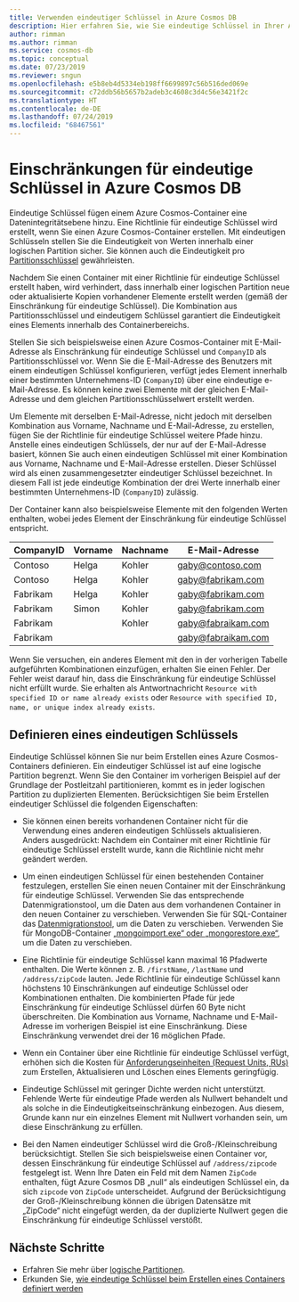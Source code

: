 ```yaml
---
title: Verwenden eindeutiger Schlüssel in Azure Cosmos DB
description: Hier erfahren Sie, wie Sie eindeutige Schlüssel in Ihrer Azure Cosmos-Datenbank verwenden.
author: rimman
ms.author: rimman
ms.service: cosmos-db
ms.topic: conceptual
ms.date: 07/23/2019
ms.reviewer: sngun
ms.openlocfilehash: e5b8eb4d5334eb198ff6699897c56b516ded069e
ms.sourcegitcommit: c72ddb56b5657b2adeb3c4608c3d4c56e3421f2c
ms.translationtype: HT
ms.contentlocale: de-DE
ms.lasthandoff: 07/24/2019
ms.locfileid: "68467561"
---
```

# <a name="unique-key-constraints-in-azure-cosmos-db"></a>Einschränkungen für eindeutige Schlüssel in Azure Cosmos DB

Eindeutige Schlüssel fügen einem Azure Cosmos-Container eine Datenintegritätsebene hinzu. Eine Richtlinie für eindeutige Schlüssel wird erstellt, wenn Sie einen Azure Cosmos-Container erstellen. Mit eindeutigen Schlüsseln stellen Sie die Eindeutigkeit von Werten innerhalb einer logischen Partition sicher. Sie können auch die Eindeutigkeit pro [Partitionsschlüssel](partition-data.md) gewährleisten. 

Nachdem Sie einen Container mit einer Richtlinie für eindeutige Schlüssel erstellt haben, wird verhindert, dass innerhalb einer logischen Partition neue oder aktualisierte Kopien vorhandener Elemente erstellt werden (gemäß der Einschränkung für eindeutige Schlüssel). Die Kombination aus Partitionsschlüssel und eindeutigem Schlüssel garantiert die Eindeutigkeit eines Elements innerhalb des Containerbereichs.

Stellen Sie sich beispielsweise einen Azure Cosmos-Container mit E-Mail-Adresse als Einschränkung für eindeutige Schlüssel und `CompanyID` als Partitionsschlüssel vor. Wenn Sie die E-Mail-Adresse des Benutzers mit einem eindeutigen Schlüssel konfigurieren, verfügt jedes Element innerhalb einer bestimmten Unternehmens-ID (`CompanyID`) über eine eindeutige e-Mail-Adresse. Es können keine zwei Elemente mit der gleichen E-Mail-Adresse und dem gleichen Partitionsschlüsselwert erstellt werden. 

Um Elemente mit derselben E-Mail-Adresse, nicht jedoch mit derselben Kombination aus Vorname, Nachname und E-Mail-Adresse, zu erstellen, fügen Sie der Richtlinie für eindeutige Schlüssel weitere Pfade hinzu. Anstelle eines eindeutigen Schlüssels, der nur auf der E-Mail-Adresse basiert, können Sie auch einen eindeutigen Schlüssel mit einer Kombination aus Vorname, Nachname und E-Mail-Adresse erstellen. Dieser Schlüssel wird als einen zusammengesetzter eindeutiger Schlüssel bezeichnet. In diesem Fall ist jede eindeutige Kombination der drei Werte innerhalb einer bestimmten Unternehmens-ID (`CompanyID`) zulässig. 

Der Container kann also beispielsweise Elemente mit den folgenden Werten enthalten, wobei jedes Element der Einschränkung für eindeutige Schlüssel entspricht.

|CompanyID|Vorname|Nachname|E-Mail-Adresse|
|---|---|---|---|
|Contoso|Helga|Kohler|gaby@contoso.com |
|Contoso|Helga|Kohler|gaby@fabrikam.com|
|Fabrikam|Helga|Kohler|gaby@fabrikam.com|
|Fabrikam|Simon|Kohler|gaby@fabrikam.com|
|Fabrikam|   |Kohler|gaby@fabraikam.com|
|Fabrikam|   |   |gaby@fabraikam.com|

Wenn Sie versuchen, ein anderes Element mit den in der vorherigen Tabelle aufgeführten Kombinationen einzufügen, erhalten Sie einen Fehler. Der Fehler weist darauf hin, dass die Einschränkung für eindeutige Schlüssel nicht erfüllt wurde. Sie erhalten als Antwortnachricht `Resource with specified ID or name already exists` oder `Resource with specified ID, name, or unique index already exists`. 

## <a name="define-a-unique-key"></a>Definieren eines eindeutigen Schlüssels

Eindeutige Schlüssel können Sie nur beim Erstellen eines Azure Cosmos-Containers definieren. Ein eindeutiger Schlüssel ist auf eine logische Partition begrenzt. Wenn Sie den Container im vorherigen Beispiel auf der Grundlage der Postleitzahl partitionieren, kommt es in jeder logischen Partition zu duplizierten Elementen. Berücksichtigen Sie beim Erstellen eindeutiger Schlüssel die folgenden Eigenschaften:

* Sie können einen bereits vorhandenen Container nicht für die Verwendung eines anderen eindeutigen Schlüssels aktualisieren. Anders ausgedrückt: Nachdem ein Container mit einer Richtlinie für eindeutige Schlüssel erstellt wurde, kann die Richtlinie nicht mehr geändert werden.

* Um einen eindeutigen Schlüssel für einen bestehenden Container festzulegen, erstellen Sie einen neuen Container mit der Einschränkung für eindeutige Schlüssel. Verwenden Sie das entsprechende Datenmigrationstool, um die Daten aus dem vorhandenen Container in den neuen Container zu verschieben. Verwenden Sie für SQL-Container das [Datenmigrationstool](import-data.md), um die Daten zu verschieben. Verwenden Sie für MongoDB-Container [„mongoimport.exe“ oder „mongorestore.exe“](mongodb-migrate.md), um die Daten zu verschieben.

* Eine Richtlinie für eindeutige Schlüssel kann maximal 16 Pfadwerte enthalten. Die Werte können z. B. `/firstName`, `/lastName` und `/address/zipCode` lauten. Jede Richtlinie für eindeutige Schlüssel kann höchstens 10 Einschränkungen auf eindeutige Schlüssel oder Kombinationen enthalten. Die kombinierten Pfade für jede Einschränkung für eindeutige Schlüssel dürfen 60 Byte nicht überschreiten. Die Kombination aus Vorname, Nachname und E-Mail-Adresse im vorherigen Beispiel ist eine Einschränkung. Diese Einschränkung verwendet drei der 16 möglichen Pfade.

* Wenn ein Container über eine Richtlinie für eindeutige Schlüssel verfügt, erhöhen sich die Kosten für [Anforderungseinheiten (Request Units, RUs)](request-units.md) zum Erstellen, Aktualisieren und Löschen eines Elements geringfügig.

* Eindeutige Schlüssel mit geringer Dichte werden nicht unterstützt. Fehlende Werte für eindeutige Pfade werden als Nullwert behandelt und als solche in die Eindeutigkeitseinschränkung einbezogen. Aus diesem, Grunde kann nur ein einzelnes Element mit Nullwert vorhanden sein, um diese Einschränkung zu erfüllen.

* Bei den Namen eindeutiger Schlüssel wird die Groß-/Kleinschreibung berücksichtigt. Stellen Sie sich beispielsweise einen Container vor, dessen Einschränkung für eindeutige Schlüssel auf `/address/zipcode` festgelegt ist. Wenn Ihre Daten ein Feld mit dem Namen `ZipCode` enthalten, fügt Azure Cosmos DB „null“ als eindeutigen Schlüssel ein, da sich `zipcode` von `ZipCode` unterscheidet. Aufgrund der Berücksichtigung der Groß-/Kleinschreibung können die übrigen Datensätze mit „ZipCode“ nicht eingefügt werden, da der duplizierte Nullwert gegen die Einschränkung für eindeutige Schlüssel verstößt.

## <a name="next-steps"></a>Nächste Schritte

* Erfahren Sie mehr über [logische Partitionen](partition-data.md).
* Erkunden Sie, [wie eindeutige Schlüssel beim Erstellen eines Containers definiert werden](how-to-define-unique-keys.md)

